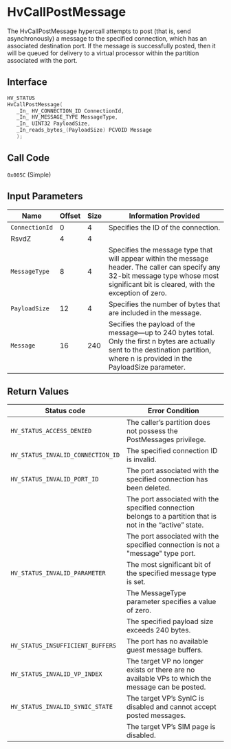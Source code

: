 # HvCallPostMessage

The HvCallPostMessage hypercall attempts to post (that is, send asynchronously) a message to the specified connection, which has an associated destination port. If the message is successfully posted, then it will be queued for delivery to a virtual processor within the partition associated with the port.

## Interface

 ```c
HV_STATUS
HvCallPostMessage(
    _In_ HV_CONNECTION_ID ConnectionId,
    _In_ HV_MESSAGE_TYPE MessageType,
    _In_ UINT32 PayloadSize,
    _In_reads_bytes_(PayloadSize) PCVOID Message
    );
 ```

## Call Code

`0x005C` (Simple)

## Input Parameters

| Name                    | Offset     | Size     | Information Provided                      |
|-------------------------|------------|----------|-------------------------------------------|
| `ConnectionId`          | 0          | 4        | Specifies the ID of the connection.       |
| RsvdZ                   | 4          | 4        |                                           |
| `MessageType`           | 8          | 4        | Specifies the message type that will appear within the message header. The caller can specify any 32-bit message type whose most significant bit is cleared, with the exception of zero. |
| `PayloadSize`           | 12         | 4        | Specifies the number of bytes that are included in the message. |
| `Message`               | 16         | 240      | Secifies the payload of the message—up to 240 bytes total. Only the first n bytes are actually sent to the destination partition, where n is provided in the PayloadSize parameter. |

## Return Values

| Status code                         | Error Condition                                       |
|-------------------------------------|-------------------------------------------------------|
| `HV_STATUS_ACCESS_DENIED`           | The caller’s partition does not possess the PostMessages privilege. |
| `HV_STATUS_INVALID_CONNECTION_ID`   | The specified connection ID is invalid.               |
| `HV_STATUS_INVALID_PORT_ID`         | The port associated with the specified connection has been deleted. |
|                                     | The port associated with the specified connection belongs to a partition that is not in the “active” state. |
|                                     | The port associated with the specified connection is not a "message" type port. |
| `HV_STATUS_INVALID_PARAMETER`       | The most significant bit of the specified message type is set. |
|                                     | The MessageType parameter specifies a value of zero.  |
|                                     | The specified payload size exceeds 240 bytes.         |
| `HV_STATUS_INSUFFICIENT_BUFFERS`    | The port has no available guest message buffers.      |
| `HV_STATUS_INVALID_VP_INDEX`        | The target VP no longer exists or there are no available VPs to which the message can be posted. |
| `HV_STATUS_INVALID_SYNIC_STATE`     | The target VP’s SynIC is disabled and cannot accept posted messages. |
|                                     | The target VP’s SIM page is disabled.                 |